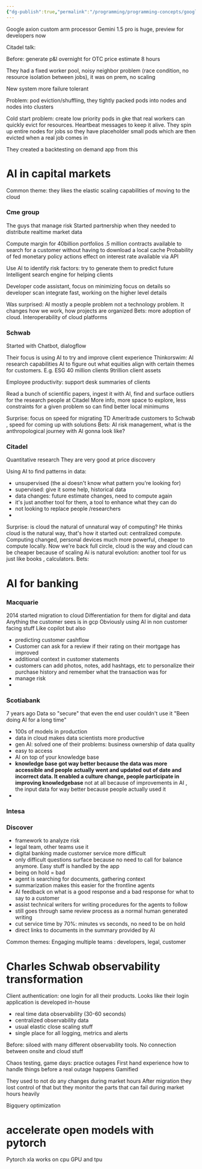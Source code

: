```yaml
---
{"dg-publish":true,"permalink":"/programming/programming-concepts/google-next-2024-notes/"}
---
```



Google axion custom arm processor
Gemini 1.5 pro is huge, preview for developers now

Citadel talk:

Before:
generate p&l overnight for OTC price estimate 8 hours

They had a fixed worker pool, noisy neighbor problem (race condition, no resource isolation between jobs), it was on prem, no scaling

New system more failure tolerant


Problem: pod eviction/shuffling, they tightly packed pods into nodes and nodes into clusters

Cold start problem: create low priority pods in gke that real workers can quickly evict for resources. Heartbeat messages to keep it alive. They spin up entire nodes for jobs so they have placeholder small pods which are then evicted when a real job comes in


They created a backtesting on demand app from this


# AI in capital markets
Common theme: they likes the elastic scaling capabilities of moving to the cloud
### Cme group
The guys that manage risk
Started partnership when they needed to distribute realtime market data

Compute margin for 40billion portfolios
.5 million contracts available to search for a customer without having to download a local cache
Probability of fed monetary policy actions effect on interest rate available via API

Use AI to identify risk factors: try to generate them to predict future
Intelligent search engine for helping clients

Developer code assistant, focus on minimizing focus on details so developer scan integrate fast, working on the higher level details 

Was surprised: AI mostly a people problem not a technology problem. It changes how we work, how projects are organized 
Bets: more adoption of cloud. Interoperability of cloud platforms 
### Schwab
Started with Chatbot, dialogflow

Their focus is using AI to try and improve client experience 
Thinkorswim: AI research capabilities 
AI to figure out what equities align with certain themes for customers. E.g. ESG
40 million clients 9trillion client assets

Employee productivity: support desk summaries of clients

Read a bunch of scientific papers, ingest it with AI, find and surface outliers for the research people at Citadel
More info, more space to explore, less constraints for a given problem so can find better local minimums

Surprise: focus on speed for migrating TD Ameritrade customers to Schwab , speed for coming up with solutions 
Bets: AI risk management, what is the anthropological journey with AI gonna look like? 


### Citadel
Quantitative research 
They are very good at price discovery

Using AI to find patterns in data:
- unsupervised (the ai doesn't know what pattern you're looking for)
- supervised: give it some help, historical data
- data changes: future estimate changes, need to compute again 
- it's just another tool for them, a tool to enhance what they can do
- not looking to replace people /researchers
- 

Surprise: is cloud the natural of unnatural way of computing? He thinks cloud is the natural way, that's how it started out: centralized compute. Computing changed, personal devices much more powerful, cheaper to compute locally. Now we're back full circle, cloud is the way and cloud can be cheaper because of scaling 
 Ai is natural evolution: another tool for us just like books , calculators. 
Bets:


# AI for banking

### Macquarie 
2014 started migration to cloud
Differentiation for them for digital and data
Anything the customer sees is in gcp
Obviously using AI in non customer facing stuff 
Like copilot but also 
- predicting customer cashflow 
- Customer can ask for a review if their rating on their mortgage has improved 
- additional context in customer statements
- customers can add photos, notes, add hashtags, etc to personalize their purchase history and remember what the transaction was for
- manage risk
- 
### Scotiabank 
7 years ago
Data so "secure" that even the end user couldn't use it
"Been doing AI for a long time"
- 100s of models in production 
- data in cloud makes data scientists more productive 
- gen AI: solved one of their problems: business ownership of data quality
- easy to access
- AI on top of your knowledge base
- **knowledge base got way better because the data was more accessible and people actually went and updated out of date and incorrect data. It enabled a culture change, people participate in improving knowledgebase** not at all because of improvements in AI , the input data for way better because people actually used it
- 

### Intesa


### Discover
- framework to analyze risk
- legal team, other teams use it
- digital banking made customer service more difficult 
- only difficult questions surface because no need to call for balance anymore. Easy stuff is handled by the app
- being on hold = bad
- agent is searching for documents, gathering context 
- summarization makes this easier for the frontline agents
- AI feedback on what is a good response and a bad response for what to say to a customer
- assist technical writers for writing procedures for the agents to follow
- still goes through same review process as a normal human generated writing
- cut service time by 70%: minutes vs seconds, no need to be on hold 
- direct links to documents in the summary provided by AI


Common themes:
Engaging multiple teams : developers, legal, customer 

# Charles Schwab observability transformation
Client authentication: one login for all their products. Looks like their login application is developed in-house
- real time data observability (30-60 seconds)
- centralized observability data 
- usual elastic close scaling stuff
- single place for all logging, metrics and alerts

Before: siloed with many different observability tools. No connection between onsite and cloud stuff


Chaos testing, game days: practice outages
First hand experience how to handle things before a real outage happens
Gamified 

They used to not do any changes during market hours
After migration they lost control of that but they monitor the parts that can fail during market hours heavily


Bigquery optimization 


# accelerate open models with pytorch
Pytorch xla works on cpu GPU and tpu